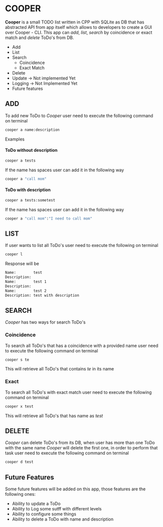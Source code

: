 # COOPER
**Cooper** is a small TODO list written in CPP with SQLite as DB that has abstracted API from app itself which allows to developers to create a GUI over Cooper - CLI.
This app can *add*, *list*, *search* by coincidence or exact match and *delete* ToDo's from DB.

* Add
* List
* Search
    * Coincidence
    * Exact Match
* Delete
* Update -> Not implemented Yet
* Logging -> Not Implemented Yet
* Future features

## ADD
To add new ToDo to *Cooper* user need to execute the following command on 
terminal

```bash
cooper a name:description
```
Examples

#### ToDo without description

```bash
cooper a tests
```

If the name has spaces user can add it in the following way

```bash
cooper a "call mom"
```

#### ToDo with description

```bash
cooper a tests:sometest
```

If the name has spaces user can add it in the following way

```bash
cooper a "call mom":"I need to call mom"
```

## LIST
If user wants to list all ToDo's user need to execute the following on terminal

```bash
cooper l
```

Response will be

```bash
Name:        test
Description: 
Name:        test 1
Description: 
Name:        test 2
Description: test with description
```

## SEARCH
*Cooper* has two ways for search ToDo's 

### Coincidence
To search all ToDo's that has a coincidence with a provided name user need to 
execute the following command on terminal

```bash
cooper s te
```

This will retrieve all ToDo's that contains *te* in its name

### Exact
To search all ToDo's with exact match user need to execute the following 
command on terminal

```bash
cooper x test
```

This will retrieve all ToDo's that has name as *test*

## DELETE
*Cooper* can delete ToDo's from its DB, when user has more than one ToDo with 
the same name *Cooper* will delete the first one, in order to perform that task 
user need to execute the following command on terminal

```bash
cooper d test
```

## Future Features
Some future features will be added on this app, those features are the 
following ones:

* Ability to update a ToDo
* Ability to Log some sutff with different levels
* Ability to configure some things
* Ability to delete a ToDo with name and description
